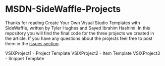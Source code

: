 # MSDN-SideWaffle-Projects

Thanks for reading Create Your Own Visual Studio Templates with SideWaffle, written by Tyler Hughes and Sayed Ibrahim Hashimi. In this repository you will find the final code for the three projects we created in the article. If you have any questions about the projects feel free to post them in the [issues section](https://github.com/RandomlyKnighted/MSDN-SideWaffle-Projects/issues).

VSIXProject1 - Project Template
VSIXProject2 - Item Template
VSIXProject3 - Snippet Template
